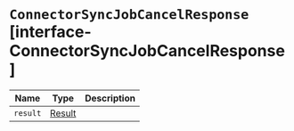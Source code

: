 # `ConnectorSyncJobCancelResponse` [interface-ConnectorSyncJobCancelResponse]

| Name | Type | Description |
| - | - | - |
| `result` | [Result](./Result.md) | &nbsp; |
